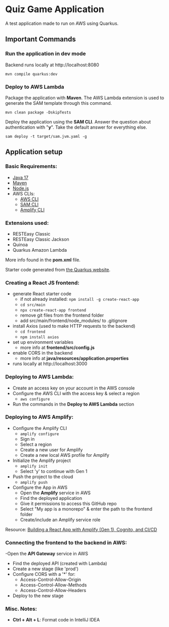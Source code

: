 # Quiz Game Application

A test application made to run on AWS using Quarkus.


## Important Commands

### Run the application in dev mode
Backend runs locally at http://localhost:8080

```shell script
mvn compile quarkus:dev
```

### Deploy to AWS Lambda

Package the application with **Maven**. The AWS Lambda extension is used to generate the SAM template through this command.

```shell script
mvn clean package -DskipTests
```

Deploy the application using the **SAM CLI**. Answer the question about authentication with "**y**". Take the default answer for everything else.

```shell script
sam deploy -t target/sam.jvm.yaml -g
```


## Application setup

### Basic Requirements:
- [Java 17](https://www.oracle.com/java/technologies/downloads/)
- [Maven](https://youtu.be/Xatr8AZLOsE?si=4aSqgVlvjE3dsGuU)
- [Node.js](https://nodejs.org/en)
- AWS CLIs:
  - [AWS CLI](https://docs.aws.amazon.com/cli/latest/userguide/getting-started-install.html#getting-started-install-instructions)
  - [SAM CLI](https://docs.aws.amazon.com/serverless-application-model/latest/developerguide/install-sam-cli.html)
  - [Amplify CLI](https://docs.amplify.aws/cli/start/install)

### Extensions used:
- RESTEasy Classic
- RESTEasy Classic Jackson
- Quinoa
- Quarkus Amazon Lambda

More info found in the **pom.xml** file.

Starter code generated from [the Quarkus website](https://code.quarkus.io/).

### Creating a React JS frontend:
- generate React starter code
  - if not already installed: `npm install -g create-react-app`
  - `cd src/main`
  - `npx create-react-app frontend`
  - remove git files from the frontend folder
  - add src/main/frontend/node_modules/ to .gitignore
- install Axios (used to make HTTP requests to the backend)
  - `cd frontend`
  - `npm install axios`
- set up environment variables
  - more info at **frontend/src/config.js**
- enable CORS in the backend
  - more info at **java/resources/application.properties**
- runs locally at http://localhost:3000

### Deploying to AWS Lambda:
- Create an access key on your account in the AWS console
- Configure the AWS CLI with the access key & select a region
  - `aws configure`
- Run the commands in the **Deploy to AWS Lambda** section

### Deploying to AWS Amplify:
- Configure the Amplify CLI
  - `amplify configure`
  - Sign in
  - Select a region
  - Create a new user for Amplify
  - Create a new local AWS profile for Amplify
- Initialize the Amplify project
  - `amplify init`
  - Select 'y' to continue with Gen 1
- Push the project to the cloud
  - `amplify push`
- Configure the App in AWS
  - Open the **Amplify** service in AWS
  - Find the deployed application
  - Give it permissions to access this GitHub repo
  - Select "My app is a monorepo" & enter the path to the frontend folder
  - Create/include an Amplify service role

Resource: [Building a React App with Amplify (Gen 1), Cognito, and CI/CD](https://www.youtube.com/watch?v=ma1FA2be8Ac)

### Connecting the frontend to the backend in AWS:
-Open the **API Gateway** service in AWS
- Find the deployed API (created with Lambda)
- Create a new stage (like 'prod')
- Configure CORS with a '*' for:
  - Access-Control-Allow-Origin
  - Access-Control-Allow-Methods
  - Access-Control-Allow-Headers
- Deploy to the new stage

### Misc. Notes:
- **Ctrl + Alt + L**: Format code in IntelliJ IDEA